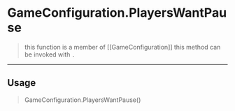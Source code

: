 # GameConfiguration.PlayersWantPause
> this function is a member of [[GameConfiguration]]
> this method can be invoked with `.`
-----
## Usage
> GameConfiguration.PlayersWantPause()
